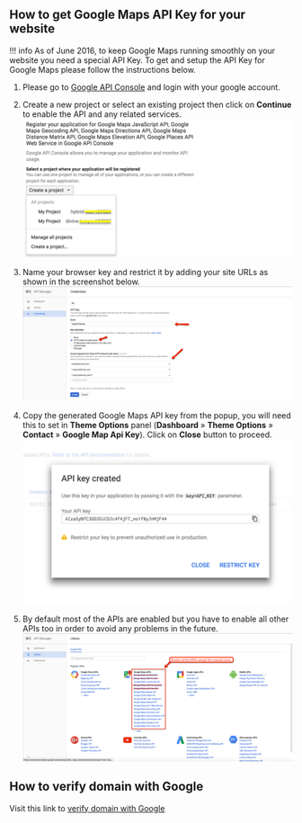 ## How to get Google Maps API Key for your website

!!! info
    As of June 2016, to keep Google Maps running smoothly on your website you need a special API Key. To get and setup the API Key for Google Maps please follow the instructions below.

1. Please go to [Google API Console](https://console.developers.google.com/flows/enableapi?apiid=maps_backend,geocoding_backend,directions_backend,distance_matrix_backend,elevation_backend&amp;keyType=CLIENT_SIDE&amp;reusekey=true) and login with your google account.

2. Create a new project or select an existing project then click on **Continue** to enable the API and any related services.
![Create a new project](images/google-maps/create-or-existing.png)

3. Name your browser key and restrict it by adding your site URLs as shown in the screenshot below.
![Credentials](images/google-maps/credentials.png)

4. Copy the generated Google Maps API key from the popup, you will need this to set in **Theme Options** panel (**Dashboard** &raquo; **Theme Options** &raquo; **Contact** &raquo; **Google Map Api Key**). Click on **Close** button to proceed.
![API Key](images/google-maps/api-key.png)

5. By default most of the APIs are enabled but you have to enable all other APIs too in order to avoid any problems in the future.
![All Apis](images/google-maps/all-apis.png)

## How to verify domain with Google

Visit this link to [verify domain with Google](https://support.google.com/webmasters/answer/35179)